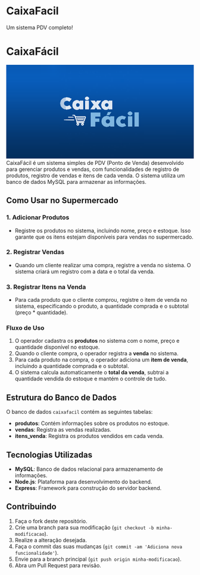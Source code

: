 # CaixaFacil
Um sistema PDV completo!
# CaixaFácil
![Logo](<./markdown/logo(1).png>)
CaixaFácil é um sistema simples de PDV (Ponto de Venda) desenvolvido para gerenciar produtos e vendas, com funcionalidades de registro de produtos, registro de vendas e itens de cada venda. O sistema utiliza um banco de dados MySQL para armazenar as informações.
## Como Usar no Supermercado
### 1. **Adicionar Produtos**
- Registre os produtos no sistema, incluindo nome, preço e estoque. Isso garante que os itens estejam disponíveis para vendas no supermercado.
### 2. **Registrar Vendas**
- Quando um cliente realizar uma compra, registre a venda no sistema. O sistema criará um registro com a data e o total da venda.
### 3. **Registrar Itens na Venda**
- Para cada produto que o cliente comprou, registre o item de venda no sistema, especificando o produto, a quantidade comprada e o subtotal (preço \* quantidade).
### Fluxo de Uso
1. O operador cadastra os **produtos** no sistema com o nome, preço e quantidade disponível no estoque.
2. Quando o cliente compra, o operador registra a **venda** no sistema.
3. Para cada produto na compra, o operador adiciona um **item de venda**, incluindo a quantidade comprada e o subtotal.
4. O sistema calcula automaticamente o **total da venda**, subtrai a quantidade vendida do estoque e mantém o controle de tudo.
## Estrutura do Banco de Dados
O banco de dados `caixafacil` contém as seguintes tabelas:
- **produtos**: Contém informações sobre os produtos no estoque.
- **vendas**: Registra as vendas realizadas.
- **itens_venda**: Registra os produtos vendidos em cada venda.
## Tecnologias Utilizadas
- **MySQL**: Banco de dados relacional para armazenamento de informações.
- **Node.js**: Plataforma para desenvolvimento do backend.
- **Express**: Framework para construção do servidor backend.
## Contribuindo
1. Faça o fork deste repositório.
2. Crie uma branch para sua modificação (`git checkout -b minha-modificacao`).
3. Realize a alteração desejada.
4. Faça o commit das suas mudanças (`git commit -am 'Adiciona nova funcionalidade'`).
5. Envie para a branch principal (`git push origin minha-modificacao`).
6. Abra um Pull Request para revisão.
